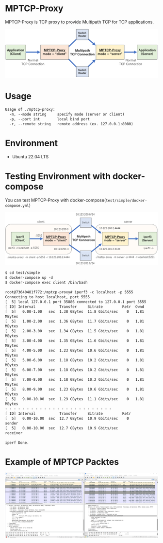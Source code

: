 # MPTCP-Proxy

MPTCP-Proxy is TCP proxy to provide Multipath TCP for TCP applications.

![The Overview of MPTCP-Proxy](/assets/overview.png) 

# Usage

```
Usage of ./mptcp-proxy:
  -m, --mode string     specify mode (server or client)
  -p, --port int        local bind port
  -r, --remote string   remote address (ex. 127.0.0.1:8080)
```

# Environment

- Ubuntu 22.04 LTS

# Testing Environment with docker-compose
You can test MPTCP-Proxy with docker-compose(`test/simple/docker-compose.yml`)

![Test Environment](/assets/test-env.png)

```console
$ cd test/simple
$ docker-compose up -d
$ docker-compose exec client /bin/bash

root@73640481f772:/mptcp-proxy# iperf3 -c localhost -p 5555
Connecting to host localhost, port 5555
[  5] local 127.0.0.1 port 35886 connected to 127.0.0.1 port 5555
[ ID] Interval           Transfer     Bitrate         Retr  Cwnd
[  5]   0.00-1.00   sec  1.38 GBytes  11.8 Gbits/sec    0   1.81 MBytes       
[  5]   1.00-2.00   sec  1.36 GBytes  11.7 Gbits/sec    0   1.81 MBytes       
[  5]   2.00-3.00   sec  1.34 GBytes  11.5 Gbits/sec    0   1.81 MBytes       
[  5]   3.00-4.00   sec  1.35 GBytes  11.6 Gbits/sec    0   1.81 MBytes       
[  5]   4.00-5.00   sec  1.23 GBytes  10.6 Gbits/sec    0   1.81 MBytes       
[  5]   5.00-6.00   sec  1.18 GBytes  10.2 Gbits/sec    0   1.81 MBytes       
[  5]   6.00-7.00   sec  1.18 GBytes  10.2 Gbits/sec    0   1.81 MBytes       
[  5]   7.00-8.00   sec  1.18 GBytes  10.2 Gbits/sec    0   1.81 MBytes       
[  5]   8.00-9.00   sec  1.23 GBytes  10.6 Gbits/sec    0   1.81 MBytes       
[  5]   9.00-10.00  sec  1.29 GBytes  11.1 Gbits/sec    0   1.81 MBytes       
- - - - - - - - - - - - - - - - - - - - - - - - -
[ ID] Interval           Transfer     Bitrate         Retr
[  5]   0.00-10.00  sec  12.7 GBytes  10.9 Gbits/sec    0             sender
[  5]   0.00-10.00  sec  12.7 GBytes  10.9 Gbits/sec                  receiver

iperf Done.
```

# Example of MPTCP Packtes

![Wireshark](/assets/wireshark.png)